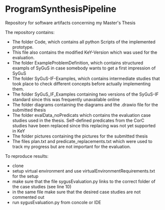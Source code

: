# ProgramSynthesisPipeline
Repository for software artifacts concerning my Master's Thesis

The repository contains:

- The folder Code, which contains all python Scripts of the implemented prototype.
- This file also contains the modified KeY-Version which was used for the evaluation.
- The folder ExampleProblemDefinition, which contains structured exampls of SyGuS in case somebody wants to get a first impression of SyGuS
- The folder SyGuS-IF-Examples, which contains intermediate studies that took place to check different concepts before actually implementing them.
- The folder SyGuS_IF_Examples containing two versions of the SyGuS-IF standard since this was frequently unavailable online
- The folder diagrams containing the diagrams and the .drawio file for the submitted thesis
- The folder evalData_noPredicats which contains the evaluation case studies used in the thesis. Self-defined predicates from the CorC studies have been replaced since this replacing was not yet supported in KeY
- The folder pictures containing the pictures for the submitted thesis
- The files plan.txt and predicate_replacements.txt which were used to track my progress but are not important for the evaluation.

To reproduce results:
- clone
- setup virtual environment and use virtualEnvironmentRequirements.txt for the setup
- make sure that the file sygusEvaluation.py links to the correct folder of the case studies (see line 10)
- in the same file make sure that the desired case studies are not commented out
- run sygusEvaluation.py from concole or IDE

